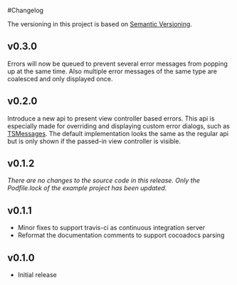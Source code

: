 #Changelog

The versioning in this project is based on [Semantic Versioning](http://semver.org).

## v0.3.0
Errors will now be queued to prevent several error messages from popping up at the same time. Also multiple error messages of the same type are coalesced and only displayed once.
## v0.2.0
Introduce a new api to present view controller based errors. This api is especially made for overriding and displaying custom error dialogs, such as [TSMessages](https://github.com/toursprung/TSMessages). The default implementation looks the same as the regular api but is only shown if the passed-in view controller is visible.

## v0.1.2
*There are no changes to the source code in this release. Only the Podfile.lock of the example project has been updated.*

## v0.1.1
- Minor fixes to support travis-ci as continuous integration server
- Reformat the documentation comments to support cocoadocs parsing

## v0.1.0
- Initial release